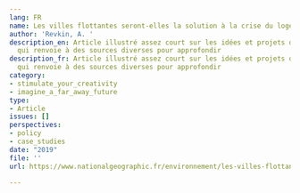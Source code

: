 ```yaml
---
lang: FR
name: Les villes flottantes seront-elles la solution à la crise du logement mondiale?
author: 'Revkin, A. '
description_en: Article illustré assez court sur les idées et projets de villes flottantes,
  qui renvoie à des sources diverses pour approfondir
description_fr: Article illustré assez court sur les idées et projets de villes flottantes,
  qui renvoie à des sources diverses pour approfondir
category:
- stimulate_your_creativity
- imagine_a_far_away_future
type:
- Article
issues: []
perspectives:
- policy
- case_studies
date: "2019"
file: ''
url: https://www.nationalgeographic.fr/environnement/les-villes-flottantes-seront-elles-la-solution-la-crise-du-logement-mondiale

---
```

